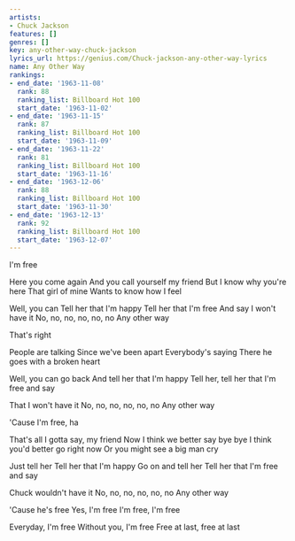 ```yaml
---
artists:
- Chuck Jackson
features: []
genres: []
key: any-other-way-chuck-jackson
lyrics_url: https://genius.com/Chuck-jackson-any-other-way-lyrics
name: Any Other Way
rankings:
- end_date: '1963-11-08'
  rank: 88
  ranking_list: Billboard Hot 100
  start_date: '1963-11-02'
- end_date: '1963-11-15'
  rank: 87
  ranking_list: Billboard Hot 100
  start_date: '1963-11-09'
- end_date: '1963-11-22'
  rank: 81
  ranking_list: Billboard Hot 100
  start_date: '1963-11-16'
- end_date: '1963-12-06'
  rank: 88
  ranking_list: Billboard Hot 100
  start_date: '1963-11-30'
- end_date: '1963-12-13'
  rank: 92
  ranking_list: Billboard Hot 100
  start_date: '1963-12-07'
---
```

I'm free

Here you come again
And you call yourself my friend
But I know why you're here
That girl of mine
Wants to know how I feel

Well, you can
Tell her that I'm happy
Tell her that I'm free
And say I won't have it
No, no, no, no, no, no
Any other way

That's right

People are talking
Since we've been apart
Everybody's saying
There he goes with a broken heart

Well, you can go back
And tell her that I'm happy
Tell her, tell her that
I'm free and say

That I won't have it
No, no, no, no, no, no
Any other way

'Cause I'm free, ha

That's all I gotta say, my friend
Now I think we better say bye bye
I think you'd better go right now
Or you might see a big man cry

Just tell her
Tell her that I'm happy
Go on and tell her
Tell her that I'm free and say

Chuck wouldn't have it
No, no, no, no, no, no
Any other way

'Cause he's free
Yes, I'm free
I'm free, I'm free

Everyday, I'm free
Without you, I'm free
Free at last, free at last
